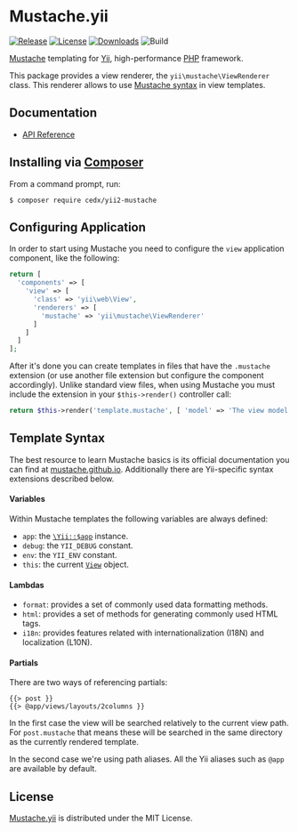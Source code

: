 # Mustache.yii
[![Release](http://img.shields.io/packagist/v/cedx/yii2-mustache.svg)](https://packagist.org/packages/cedx/yii2-mustache) [![License](http://img.shields.io/packagist/l/cedx/yii2-mustache.svg)](https://bitbucket.org/cedx/mustache.yii/src/master/LICENSE.txt) [![Downloads](http://img.shields.io/packagist/dt/cedx/yii2-mustache.svg)](https://packagist.org/packages/cedx/yii2-mustache) ![Build](https://img.shields.io/codeship/fc8e1cd0-bc21-0132-257d-7ab97aac1fb6.svg)

[Mustache](http://mustache.github.io) templating for [Yii](http://www.yiiframework.com), high-performance [PHP](https://php.net) framework.

This package provides a view renderer, the `yii\mustache\ViewRenderer` class. This renderer allows to use [Mustache syntax](http://mustache.github.io/mustache.5.html) in view templates.

## Documentation
- [API Reference](http://api.belin.io/mustache.yii)

## Installing via [Composer](https://getcomposer.org)
From a command prompt, run:

```shell
$ composer require cedx/yii2-mustache
```

## Configuring Application
In order to start using Mustache you need to configure the `view` application component, like the following:

```php
return [
  'components' => [
    'view' => [
      'class' => 'yii\web\View',
      'renderers' => [
        'mustache' => 'yii\mustache\ViewRenderer'
      ]
    ]
  ]
];
```

After it's done you can create templates in files that have the `.mustache` extension (or use another file extension but
configure the component accordingly). Unlike standard view files, when using Mustache you must include the extension
in your `$this->render()` controller call:

```php
return $this->render('template.mustache', [ 'model' => 'The view model' ]);
```

## Template Syntax
The best resource to learn Mustache basics is its official documentation you can find at [mustache.github.io](http://mustache.github.io). Additionally there are Yii-specific syntax extensions described below.

#### Variables
Within Mustache templates the following variables are always defined:

- `app`: the [`\Yii::$app`](http://www.yiiframework.com/doc-2.0/yii-baseyii.html#$app-detail) instance.
- `debug`: the `YII_DEBUG` constant.
- `env`: the `YII_ENV` constant.
- `this`: the current [`View`](http://www.yiiframework.com/doc-2.0/yii-web-view.html) object.

#### Lambdas
- `format`: provides a set of commonly used data formatting methods.
- `html`: provides a set of methods for generating commonly used HTML tags.
- `i18n`: provides features related with internationalization (I18N) and localization (L10N).

#### Partials
There are two ways of referencing partials:

```
{{> post }}
{{> @app/views/layouts/2columns }}
```

In the first case the view will be searched relatively to the current view path. For `post.mustache`
that means these will be searched in the same directory as the currently rendered template.

In the second case we're using path aliases. All the Yii aliases such as `@app` are available by default.

## License
[Mustache.yii](https://packagist.org/packages/cedx/yii2-mustache) is distributed under the MIT License.
